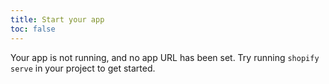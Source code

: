 ```yaml
---
title: Start your app
toc: false
---
```


Your app is not running, and no app URL has been set. Try running `shopify serve` in your project to get started.
